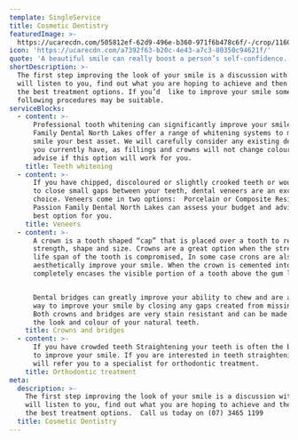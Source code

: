 ```yaml
---
template: SingleService
title: Cosmetic Dentistry
featuredImage: >-
  https://ucarecdn.com/505812ef-62d9-496e-b360-971f6b478c6f/-/crop/1160x1128/80,484/-/preview/-/enhance/50/
icon: 'https://ucarecdn.com/a7392f63-b20c-4e43-a7c3-80350c94621f/'
quote: 'A beautiful smile can really boost a person’s self-confidence. '
shortDescription: >-
  The first step improving the look of your smile is a discussion with us. We
  will listen to you, find out what you are hoping to achieve and then advise
  the best treatment options. If you’d  like to improve your smile some of the
  following procedures may be suitable.
serviceBlocks:
  - content: >-
      Professional tooth whitening can significantly improve your smile. Passion
      Family Dental North Lakes offer a range of whitening systems to make your
      smile your best asset. We will carefully consider any existing dental work
      you currently have, as fillings and crowns will not change colour and
      advise if this option will work for you.
    title: Teeth whitening
  - content: >-
      If you have chipped, discoloured or slightly crooked teeth or would like
      to close small gaps between your teeth, dental veneers are an excellent
      choice. Veneers come in two options:  Porcelain or Composite Resin.
      Passion Family Dental North Lakes can assess your budget and advise the
      best option for you.
    title: Veneers
  - content: >-
      A crown is a tooth shaped “cap” that is placed over a tooth to restore its
      strength, shape and size. Crowns are a great option when the strength and
      life span of the tooth is compromised, In some case crons are also used to
      aesthetically improve your smile. When the crown is cemented into place it
      completely encases the visible portion of a tooth above the gum line.


      Dental bridges can greatly improve your ability to chew and are a great
      way to improve your smile by closing any gaps created from missing teeth.
      Both crowns and bridges are very stain resistant and can be made to match
      the look and colour of your natural teeth.
    title: Crowns and bridges
  - content: >-
      If you have crowded teeth Straightening your teeth is often the best way
      to improve your smile. If you are interested in teeth straightening we
      will refer you to a specialist for orthodontic treatment.
    title: Orthodontic treatment
meta:
  description: >-
    The first step improving the look of your smile is a discussion with us. We
    will listen to you, find out what you are hoping to achieve and then advise
    the best treatment options.  Call us today on (07) 3465 1199
  title: Cosmetic Dentistry
---
```


